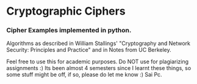 # Cryptographic Ciphers
### Cipher Examples implemented in python.
Algorithms as described in William Stallings' "Cryptography and Network Security: Principles and Practice" and 
in Notes from UC Berkeley. 

Feel free to use this for academic purposes. Do NOT use for plagiarizing assignments :)
Its been almost 4 semesters since I learnt these things, so some stuff might be off, if so, please do let me know :)
Sai Pc.